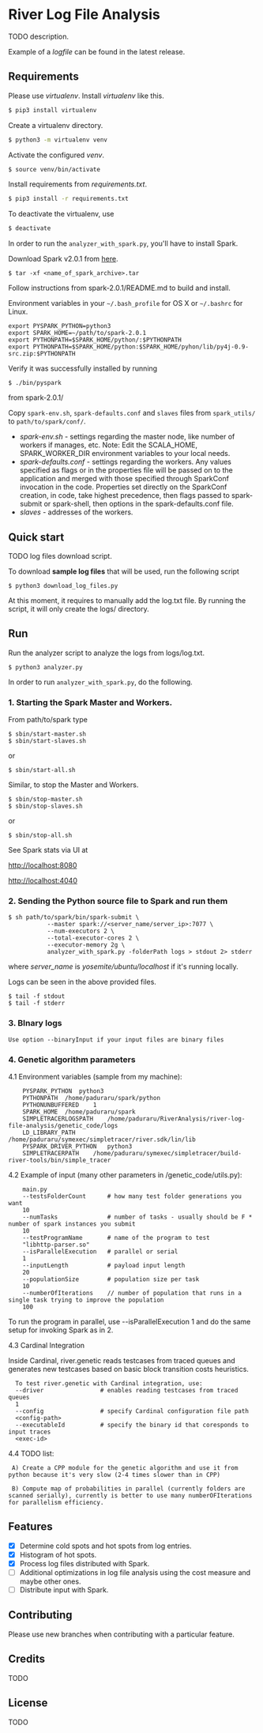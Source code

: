 # River Log File Analysis
TODO description.

Example of a <i>logfile</i> can be found in the latest release.

## Requirements
Please use <i>virtualenv</i>.
Install <i>virtualenv</i> like this.
```bash
$ pip3 install virtualenv
```
Create a virtualenv directory.
```bash
$ python3 -m virtualenv venv
```
Activate the configured <i>venv</i>.
```bash
$ source venv/bin/activate
```
Install requirements from <i>requirements.txt</i>.
```bash
$ pip3 install -r requirements.txt
```
To deactivate the virtualenv, use
```bash
$ deactivate
```
In order to run the `analyzer_with_spark.py`, you'll have to install Spark.

Download Spark v2.0.1 from <a href="http://spark.apache.org/downloads.html"> here</a>.

    $ tar -xf <name_of_spark_archive>.tar

Follow instructions from spark-2.0.1/README.md to build and install.

Environment variables in your `~/.bash_profile` for OS X or `~/.bashrc` for Linux.

    export PYSPARK_PYTHON=python3
    export SPARK_HOME=~/path/to/spark-2.0.1
    export PYTHONPATH=$SPARK_HOME/python/:$PYTHONPATH
    export PYTHONPATH=$SPARK_HOME/python:$SPARK_HOME/pyhon/lib/py4j-0.9-src.zip:$PYTHONPATH

Verify it was successfully installed by running

    $ ./bin/pyspark

from spark-2.0.1/

Copy `spark-env.sh`, `spark-defaults.conf` and `slaves` files
from `spark_utils/` to `path/to/spark/conf/`.

- <i>spark-env.sh</i>
       - settings regarding the master node, like number of workers if manages, etc.
         Note: Edit the SCALA_HOME, SPARK_WORKER_DIR environment variables
         to your local needs.
- <i>spark-defaults.conf</i>
       - settings regarding the workers.
          Any values specified as flags or in the properties file will be
          passed on to the 	application and merged with those specified
          through SparkConf invocation in the code.
          Properties set directly on the SparkConf creation, in code, take highest precedence,
          then flags passed to spark-submit or spark-shell,
          then options in the spark-defaults.conf file.
- <i>slaves</i>
       - addresses of the workers.

## Quick start
TODO log files download script.

To download <b>sample log files</b> that will be used, run the following script

    $ python3 download_log_files.py

At this moment, it requires to manually add the log.txt file.
By running the script, it will only create the logs/ directory.

## Run
Run the analyzer script to analyze the logs from logs/log.txt.

    $ python3 analyzer.py

In order to run `analyzer_with_spark.py`, do the following.

### 1. Starting the Spark Master and Workers.
From path/to/spark type

    $ sbin/start-master.sh
    $ sbin/start-slaves.sh

or

    $ sbin/start-all.sh

Similar, to stop the Master and Workers.

    $ sbin/stop-master.sh
    $ sbin/stop-slaves.sh

or

    $ sbin/stop-all.sh


See Spark stats via UI at

[http://localhost:8080](http://localhost:8080)

[http://localhost:4040](http://localhost:4040)

### 2. Sending the Python source file to Spark and run them

    $ sh path/to/spark/bin/spark-submit \
               --master spark://<server_name/server_ip>:7077 \
               --num-executors 2 \
               --total-executor-cores 2 \
               --executor-memory 2g \
               analyzer_with_spark.py -folderPath logs > stdout 2> stderr

where <i>server_name</i> is <i>yosemite/ubuntu/localhost</i> if it's running locally.

Logs can be seen in the above provided files.

    $ tail -f stdout
    $ tail -f stderr
    
### 3. BInary logs
    Use option --binaryInput if your input files are binary files

### 4. Genetic algorithm parameters

 4.1 Environment variables (sample from my machine):
 
        PYSPARK_PYTHON	python3
        PYTHONPATH	/home/paduraru/spark/python
        PYTHONUNBUFFERED	1
        SPARK_HOME	/home/paduraru/spark
        SIMPLETRACERLOGSPATH	/home/paduraru/RiverAnalysis/river-log-file-analysis/genetic_code/logs
        LD_LIBRARY_PATH	/home/paduraru/symexec/simpletracer/river.sdk/lin/lib
        PYSPARK_DRIVER_PYTHON	python3
        SIMPLETRACERPATH	/home/paduraru/symexec/simpletracer/build-river-tools/bin/simple_tracer
 
 4.2 Example of input (many other parameters in /genetic_code/utils.py):
        
        main.py
        --testsFolderCount      # how many test folder generations you want 
        10
        --numTasks              # number of tasks - usually should be F * number of spark instances you submit
        10
        --testProgramName       # name of the program to test
        "libhttp-parser.so"
        --isParallelExecution   # parallel or serial
        1
        --inputLength           # payload input length
        20  
        --populationSize        # population size per task
        10
        --numberOfIterations    // number of population that runs in a single task trying to improve the population
        100
        
   To run the program in parallel, use --isParallelExecution 1 and do the same setup for invoking Spark as in 2.

 4.3 Cardinal Integration

   Inside Cardinal, river.genetic reads testcases from traced queues and generates new testcases based on basic block transition costs heuristics.

      To test river.genetic with Cardinal integration, use:
      --driver                # enables reading testcases from traced queues
      1
      --config                # specify Cardinal configuration file path
      <config-path>
      --executableId          # specify the binary id that coresponds to input traces
      <exec-id>

 4.4 TODO list:
 
     A) Create a CPP module for the genetic algorithm and use it from python because it's very slow (2-4 times slower than in CPP)
     
     B) Compute map of probabilities in parallel (currently folders are scanned serially), currently is better to use many numberOFIterations for parallelism efficiency.

## Features
- [x] Determine cold spots and hot spots from log entries.
- [x] Histogram of hot spots.
- [x] Process log files distributed with Spark.
- [ ] Additional optimizations in log file analysis using the cost measure and maybe other ones.
- [ ] Distribute input with Spark.

## Contributing
Please use new branches when contributing with a particular feature.

## Credits
TODO

## License
TODO
